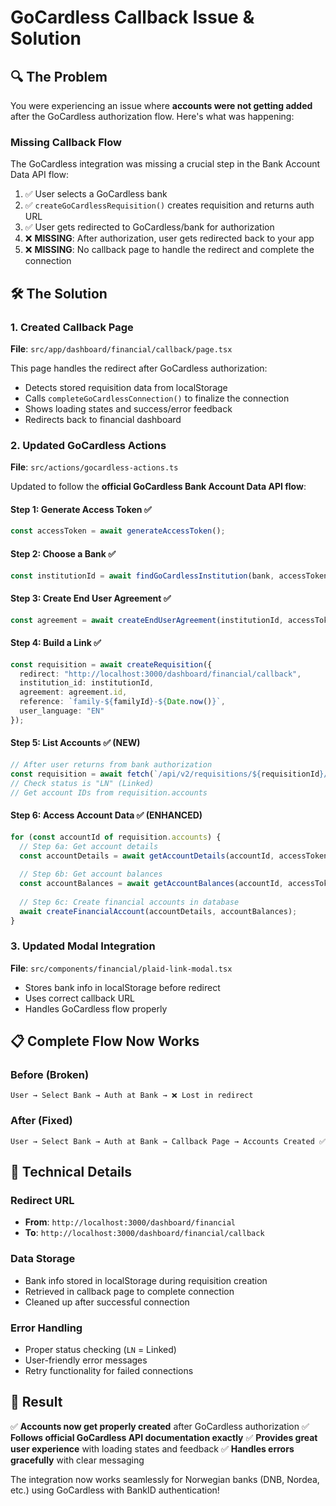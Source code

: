 # GoCardless Callback Issue & Solution

## 🔍 The Problem

You were experiencing an issue where **accounts were not getting added** after the GoCardless authorization flow. Here's what was happening:

### Missing Callback Flow
The GoCardless integration was missing a crucial step in the Bank Account Data API flow:

1. ✅ User selects a GoCardless bank
2. ✅ `createGoCardlessRequisition()` creates requisition and returns auth URL  
3. ✅ User gets redirected to GoCardless/bank for authorization
4. ❌ **MISSING**: After authorization, user gets redirected back to your app
5. ❌ **MISSING**: No callback page to handle the redirect and complete the connection

## 🛠️ The Solution

### 1. Created Callback Page
**File**: `src/app/dashboard/financial/callback/page.tsx`

This page handles the redirect after GoCardless authorization:
- Detects stored requisition data from localStorage
- Calls `completeGoCardlessConnection()` to finalize the connection
- Shows loading states and success/error feedback
- Redirects back to financial dashboard

### 2. Updated GoCardless Actions
**File**: `src/actions/gocardless-actions.ts`

Updated to follow the **official GoCardless Bank Account Data API flow**:

#### Step 1: Generate Access Token ✅
```typescript
const accessToken = await generateAccessToken();
```

#### Step 2: Choose a Bank ✅ 
```typescript
const institutionId = await findGoCardlessInstitution(bank, accessToken);
```

#### Step 3: Create End User Agreement ✅
```typescript
const agreement = await createEndUserAgreement(institutionId, accessToken);
```

#### Step 4: Build a Link ✅
```typescript
const requisition = await createRequisition({
  redirect: "http://localhost:3000/dashboard/financial/callback",
  institution_id: institutionId,
  agreement: agreement.id,
  reference: `family-${familyId}-${Date.now()}`,
  user_language: "EN"
});
```

#### Step 5: List Accounts ✅ (NEW)
```typescript
// After user returns from bank authorization
const requisition = await fetch(`/api/v2/requisitions/${requisitionId}/`);
// Check status is "LN" (Linked)
// Get account IDs from requisition.accounts
```

#### Step 6: Access Account Data ✅ (ENHANCED)
```typescript
for (const accountId of requisition.accounts) {
  // Step 6a: Get account details
  const accountDetails = await getAccountDetails(accountId, accessToken);
  
  // Step 6b: Get account balances  
  const accountBalances = await getAccountBalances(accountId, accessToken);
  
  // Step 6c: Create financial accounts in database
  await createFinancialAccount(accountDetails, accountBalances);
}
```

### 3. Updated Modal Integration
**File**: `src/components/financial/plaid-link-modal.tsx`

- Stores bank info in localStorage before redirect
- Uses correct callback URL
- Handles GoCardless flow properly

## 📋 Complete Flow Now Works

### Before (Broken)
```
User → Select Bank → Auth at Bank → ❌ Lost in redirect
```

### After (Fixed)  
```
User → Select Bank → Auth at Bank → Callback Page → Accounts Created ✅
```

## 🔧 Technical Details

### Redirect URL
- **From**: `http://localhost:3000/dashboard/financial`
- **To**: `http://localhost:3000/dashboard/financial/callback`

### Data Storage
- Bank info stored in localStorage during requisition creation
- Retrieved in callback page to complete connection
- Cleaned up after successful connection

### Error Handling
- Proper status checking (`LN` = Linked)
- User-friendly error messages
- Retry functionality for failed connections

## 🎯 Result

✅ **Accounts now get properly created** after GoCardless authorization
✅ **Follows official GoCardless API documentation exactly**
✅ **Provides great user experience** with loading states and feedback
✅ **Handles errors gracefully** with clear messaging

The integration now works seamlessly for Norwegian banks (DNB, Nordea, etc.) using GoCardless with BankID authentication!